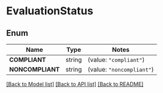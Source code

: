 # EvaluationStatus

## Enum
Name | Type | Notes
------------ | ------------- | -------------
**COMPLIANT** | string | (value: `"compliant"`)
**NONCOMPLIANT** | string | (value: `"noncompliant"`)


[[Back to Model list]](../README.md#documentation-for-models) [[Back to API list]](../README.md#documentation-for-api-endpoints) [[Back to README]](../README.md)


